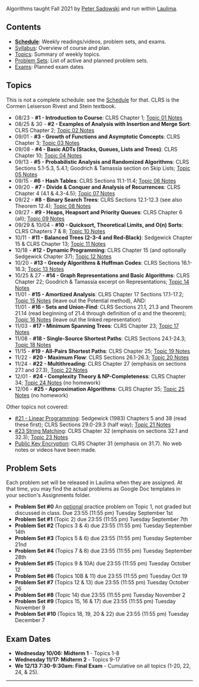 <!--
# ICS 311 Fall 2021
* * *
-->

Algorithms taught Fall 2021 by [Peter Sadowski](http://www2.hawaii.edu/~psadow/) and run within [Laulima](https://laulima.hawaii.edu/portal). 



## Contents

*   **[Schedule](schedule.md)**: Weekly readings/videos, problem sets, and exams.
*   [Syllabus](syllabus.md): Overview of course and plan.
*   [Topics](#topics): Summary of weekly topics.
*   [Problem Sets](#problems): List of active and planned problem sets.
*   [Exams](#exams): Planned exam dates

<!--
## <a name="syllabus">Syllabus</a>

*   [General Course Information](Syllabus/Course-Info.html)
*   [Topic Overview](Syllabus/Topic-Plan.html)
*   [Format](Syllabus/Format.html)
*   [Screencasts and Online Lectures](Syllabus/Screencasts.html)
*   [Assessment](Syllabus/Assessment.html) (Grading)
*   [Policies](Syllabus/Policies.html)
-->

## <a name="topics">Topics</a>

This is not a complete schedule: see the [Schedule](Schedule.html) for that. CLRS is the Cormen Leiserson Rivest and Stein textbook.

*   08/23 - **#1 - Introduction to Course**: CLRS Chapter 1; [Topic 01 Notes](Notes/Topic-01.html)
*   08/25 & 30 - **#2 - Examples of Analysis with Insertion and Merge Sort**: CLRS Chapter 2; [Topic 02 Notes](Notes/Topic-02.html)
*   09/01 - **#3 - Growth of Functions and Asymptotic Concepts**: CLRS Chapter 3; [Topic 03 Notes](Notes/Topic-03.html)
*   09/08 - **#4 - Basic ADTs (Stacks, Queues, Lists and Trees)**: CLRS Chapter 10; [Topic 04 Notes](Notes/Topic-04.html)
*   09/13 - **#5 - Probabilistic Analysis and Randomized Algorithms**: CLRS Sections 5.1-5.3, 5.4.1; Goodrich & Tamassia section on Skip Lists; [Topic 05 Notes](Notes/Topic-05.html)
*   09/15 - **#6 - Hash Tables**: CLRS Sections 11.1-11.4; [Topic 06 Notes](Notes/Topic-06.html)
*   09/20 - **#7 - Divide & Conquer and Analysis of Recurrences**: CLRS Chapter 4 (4.1 & 4.3-4.5); [Topic 07 Notes](Notes/Topic-07.html)
*   09/22 - **#8 - Binary Search Trees**: CLRS Sections 12.1-12.3 (see also Theorem 12.4); [Topic 08 Notes](Notes/Topic-08.html)
*   09/27 - **#9 - Heaps, Heapsort and Priority Queues**: CLRS Chapter 6 (all); [Topic 09 Notes](Notes/Topic-09.html)
*   09/29 & 10/04 - **#10 - Quicksort, Theoretical Limits, and O(n) Sorts**: CLRS Chapters 7 & 8; [Topic 10 Notes](Notes/Topic-10.html)
*   10/11 - **#11 - Balanced Trees (2-3-4 and Red-Black)**: Sedgewick Chapter 15 & CLRS Chapter 13; [Topic 11 Notes](Notes/Topic-11.html)
*   10/18 - **#12 - Dynamic Programming**: CLRS Chapter 15 (and optionally Sedgewick Chapter 37); [Topic 12 Notes](Notes/Topic-12.html)
*   10/20 - **#13 - Greedy Algorithms & Huffman Codes**: CLRS Sections 16.1-16.3; [Topic 13 Notes](Notes/Topic-13.html)
*   10/25 & 27 - **#14 - Graph Representations and Basic Algorithms**: CLRS Chapter 22; Goodrich & Tamassia excerpt on Representations; [Topic 14 Notes](Notes/Topic-14.html)
*   11/01 - **#15 - Amortized Analysis**: CLRS Chapter 17 Sections 17.1-17.2; [Topic 15 Notes](Notes/Topic-15.html) (leave out the Potential method), AND:  
    11/01 - **#16 - Sets and Union-Find**: CLRS Sections 21.1, 21.3 and Theorem 21.14 (read beginning of 21.4 through definition of α and the theorem); [Topic 16 Notes](Notes/Topic-16.html) (leave out the linked representation)
*   11/03 - **#17 - Minimum Spanning Trees**: CLRS Chapter 23; [Topic 17 Notes](Notes/Topic-17.html)
*   11/08 - **#18 - Single-Source Shortest Paths**: CLRS Sections 24.1-24.3; [Topic 18 Notes](Notes/Topic-18.html)
*   11/15 - **#19 - All-Pairs Shortest Paths**: CLRS Chapter 25; [Topic 19 Notes](Notes/Topic-19.html)
*   11/22 - **#20 - Maximum Flow**: CLRS Sections 26.1-26.3; [Topic 20 Notes](Notes/Topic-20.html)
*   11/24 - **#22 - Multithreading**: CLRS Chapter 27 (emphasis on sections 27.1 and 27.3), [Topic 22 Notes](Notes/Topic-22.html)
*   12/01 - **#24 - Complexity Theory & NP-Completeness**: CLRS Chapter 34; [Topic 24 Notes](Notes/Topic-24.html) (no homework)
*   12/06 - **#25 - Approximation Algorithms**: CLRS Chapter 35; [Topic 25 Notes](Notes/Topic-25.html) (no homework)

Other topics not covered:

*   <u>#21 - Linear Programming</u>: Sedgewick (1983) Chapters 5 and 38 (read these first); CLRS Sections 29.0-29.3 (half way); [Topic 21 Notes](Notes/Topic-21.html)
*   <u>#23 String Matching</u>: CLRS Chapter 32 (emphasis on sections 32.1 and 32.3); [Topic 23 Notes](Notes/Topic-23.html)
*   <u>Public Key Encryption</u>: CLRS Chapter 31 (emphasis on 31.7). No web notes or videos have been made.

## <a name="problems">Problem Sets</a>

Each problem set will be released in Laulima when they are assigned. At that time, you may find the actual problems as Google Doc templates in your section's Assignments folder.

*   **Problem Set #0** An <u>optional</u> practice problem on Topic 1, not graded but discussed in class. Due 23:55 (11:55 pm) Tuesday September 1st
*   **Problem Set #1** (Topic 2) due 23:55 (11:55 pm) Tuesday September 7th
*   **Problem Set #2** (Topics 3 & 4) due 23:55 (11:55 pm) Tuesday September 14th
*   **Problem Set #3** (Topics 5 & 6) due 23:55 (11:55 pm) Tuesday September 21nd
*   **Problem Set #4** (Topics 7 & 8) due 23:55 (11:55 pm) Tuesday September 28th
*   **Problem Set #5** (Topics 9 & 10A) due 23:55 (11:55 pm) Tuesday October 12
*   **Problem Set #6** (Topics 10B & 11) due 23:55 (11:55 pm) Tuesday Oct 19
*   **Problem Set #7** (Topics 12 & 13) due 23:55 (11:55 pm) Tuesday October 26
*   **Problem Set #8** (Topic 14) due 23:55 (11:55 pm) Tuesday November 2
*   **Problem Set #9** (Topics 15, 16 & 17) due 23:55 (11:55 pm) Tuesday November 9
*   **Problem Set #10** (Topics 18, 19, 20 & 22) due 23:55 (11:55 pm) Tuesday December 7

## <a name="exams">Exam Dates</a>

*   **Wednesday 10/06: Midterm 1** - Topics 1-8
*   **Wednesday 11/17: Midterm 2** - Topics 9-17
*   **We 12/13 7:30-9:30am: Final Exam** - Cumulative on all topics (1-20, 22, 24, & 25).

* * *
